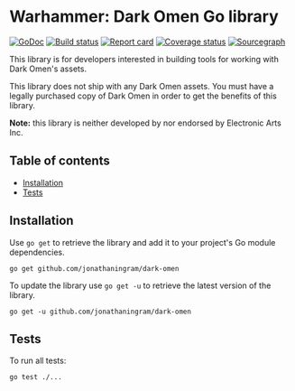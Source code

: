 # Warhammer: Dark Omen Go library

[![GoDoc](https://godoc.org/github.com/jonathaningram/dark-omen?status.svg)](http://godoc.org/github.com/jonathaningram/dark-omen)
[![Build status](https://travis-ci.org/jonathaningram/dark-omen.svg?branch=master)](https://travis-ci.org/jonathaningram/dark-omen)
[![Report card](https://goreportcard.com/badge/github.com/jonathaningram/dark-omen)](https://goreportcard.com/report/github.com/jonathaningram/dark-omen)
[![Coverage status](https://coveralls.io/repos/github/jonathaningram/dark-omen/badge.svg?branch=master)](https://coveralls.io/github/jonathaningram/dark-omen?branch=master)
[![Sourcegraph](https://sourcegraph.com/github.com/jonathaningram/dark-omen/-/badge.svg)](https://sourcegraph.com/github.com/jonathaningram/dark-omen?badge)

This library is for developers interested in building tools for working with Dark Omen's assets.

This library does not ship with any Dark Omen assets. You must have a legally purchased copy of Dark Omen in order to get the benefits of this library.

**Note:** this library is neither developed by nor endorsed by Electronic Arts Inc.

## Table of contents

- [Installation](#installation)
- [Tests](#tests)

## Installation

Use `go get` to retrieve the library and add it to your project's Go module dependencies.

```shell
go get github.com/jonathaningram/dark-omen
```

To update the library use `go get -u` to retrieve the latest version of the library.

```shell
go get -u github.com/jonathaningram/dark-omen
```

## Tests

To run all tests:

```sh
go test ./...
```

